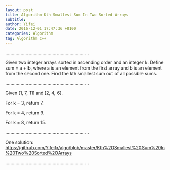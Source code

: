 ```yaml
---
layout: post
title: Algorithm-Kth Smallest Sum In Two Sorted Arrays
subtitle: 
author: Yifei
date: 2016-12-01 17:47:36 +0100
categories: Algorithm
tag: Algorithm C++
---
```


.................................................................

Given two integer arrays sorted in ascending order and an integer k. Define sum = a + b, where a is an element from the first array and b is an element from the second one. Find the kth smallest sum out of all possible sums.

.................................................................

Given [1, 7, 11] and [2, 4, 6].

For k = 3, return 7.

For k = 4, return 9.

For k = 8, return 15.

.................................................................

One solution:
https://github.com/Yifeifr/algo/blob/master/Kth%20Smallest%20Sum%20In%20Two%20Sorted%20Arrays

.................................................................
